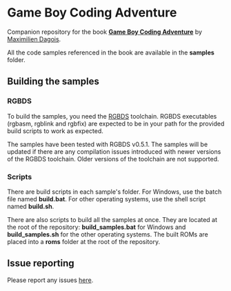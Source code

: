 # Game Boy Coding Adventure

Companion repository for the book [**Game Boy Coding Adventure**](https://mdagois.gumroad.com/l/CODQn) by [Maximilien Dagois](https://mdagois.gumroad.com/).

All the code samples referenced in the book are available in the **samples** folder.

## Building the samples

### RGBDS

To build the samples, you need the [RGBDS](https://rgbds.gbdev.io/) toolchain.
RGBDS executables (rgbasm, rgblink and rgbfix) are expected to be in your path for the provided build scripts to work as expected.

The samples have been tested with RGBDS v0.5.1.
The samples will be updated if there are any compilation issues introduced with newer versions of the RGBDS toolchain.
Older versions of the toolchain are not supported.

### Scripts

There are build scripts in each sample's folder.
For Windows, use the batch file named **build.bat**.
For other operating systems, use the shell script named **build.sh**.

There are also scripts to build all the samples at once.
They are located at the root of the repository: **build_samples.bat** for Windows and **build_samples.sh** for the other operating systems.
The built ROMs are placed into a **roms** folder at the root of the repository.

## Issue reporting

Please report any issues [here](https://github.com/mdagois/gca/issues).

